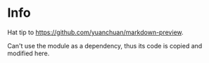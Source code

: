 # Info

Hat tip to https://github.com/yuanchuan/markdown-preview.

Can't use the module as a dependency, thus its code is copied and modified here.